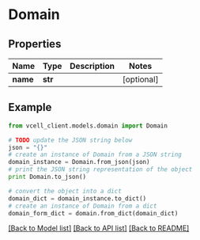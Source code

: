 # Domain


## Properties
Name | Type | Description | Notes
------------ | ------------- | ------------- | -------------
**name** | **str** |  | [optional] 

## Example

```python
from vcell_client.models.domain import Domain

# TODO update the JSON string below
json = "{}"
# create an instance of Domain from a JSON string
domain_instance = Domain.from_json(json)
# print the JSON string representation of the object
print Domain.to_json()

# convert the object into a dict
domain_dict = domain_instance.to_dict()
# create an instance of Domain from a dict
domain_form_dict = domain.from_dict(domain_dict)
```
[[Back to Model list]](../README.md#documentation-for-models) [[Back to API list]](../README.md#documentation-for-api-endpoints) [[Back to README]](../README.md)


